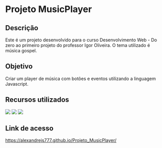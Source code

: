 # Projeto MusicPlayer

<h2>Descrição</h2>

  Este é um projeto desenvolvido para o curso Desenvolvimento Web - Do zero ao primeiro projeto do professor Igor Oliveira. O tema utilizado é música gospel.

<h2>Objetivo</h2>

  Criar um player de música com botões e eventos utilizando a linguagem Javascript.

<h2>Recursos utilizados</h2>

  <img src="https://user-images.githubusercontent.com/85634326/129466078-52ab8e30-b728-4c3e-99f6-1f11ed42ecd6.png"> <img src="https://user-images.githubusercontent.com/85634326/129466080-01002450-b2d7-4a54-a076-92c30b256f6f.png"> <img src="https://user-images.githubusercontent.com/85634326/129466083-1a023165-93b1-48a2-8e76-8a8376c8208f.png">
 
<h2>Link de acesso</h2>

  <a href="https://alexandrejs777.github.io/Projeto_MusicPlayer/">https://alexandrejs777.github.io/Projeto_MusicPlayer/</a>
